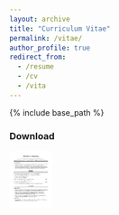 ```yaml
---
layout: archive
title: "Curriculum Vitae"
permalink: /vitae/
author_profile: true
redirect_from:
  - /resume
  - /cv
  - /vita
---
```


{% include base_path %}

### Download
[<img src='/images/Stephen_Downing_CV_thumbnail_png.png' style='max-height:100px;'>](/files/Stephen_Downing_CV.pdf "download CV")
